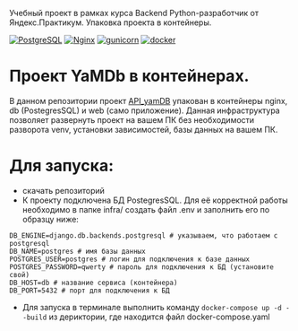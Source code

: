 Учебный проект в рамках курса Backend Python-разработчик от Яндекс.Практикум. Упаковка проекта в контейнеры.

[![PostgreSQL](https://img.shields.io/badge/-PostgreSQL-464646?style=flat-square&logo=PostgreSQL)](https://www.postgresql.org/)
[![Nginx](https://img.shields.io/badge/-NGINX-464646?style=flat-square&logo=NGINX)](https://nginx.org/ru/)
[![gunicorn](https://img.shields.io/badge/-gunicorn-464646?style=flat-square&logo=gunicorn)](https://gunicorn.org/)
[![docker](https://img.shields.io/badge/-Docker-464646?style=flat-square&logo=docker)](https://www.docker.com/)

# Проект YaMDb в контейнерах.
В данном репозитории проект [API_yamDB](https://github.com/yanastasya/api_yamdb) упакован в контейнеры nginx, db (PostegresSQL) и web (само приложение). Данная инфраструктура позволяет развернуть проект на вашем ПК без необходимости разворота venv, установки зависимостей, базы данных на вашем ПК. 

# Для запуска:
- скачать репозиторий
- К проекту подключена БД PostegresSQL. Для её корректной работы необходимо в папке infra/ создать файл .env и заполнить его по образцу ниже:
```
DB_ENGINE=django.db.backends.postgresql # указываем, что работаем с postgresql
DB_NAME=postgres # имя базы данных
POSTGRES_USER=postgres # логин для подключения к базе данных
POSTGRES_PASSWORD=qwerty # пароль для подключения к БД (установите свой)
DB_HOST=db # название сервиса (контейнера)
DB_PORT=5432 # порт для подключения к БД
```

- Для запуска в терминале выполнить команду ``` docker-compose up -d --build ``` из дериктории, где находится файл docker-compose.yaml


